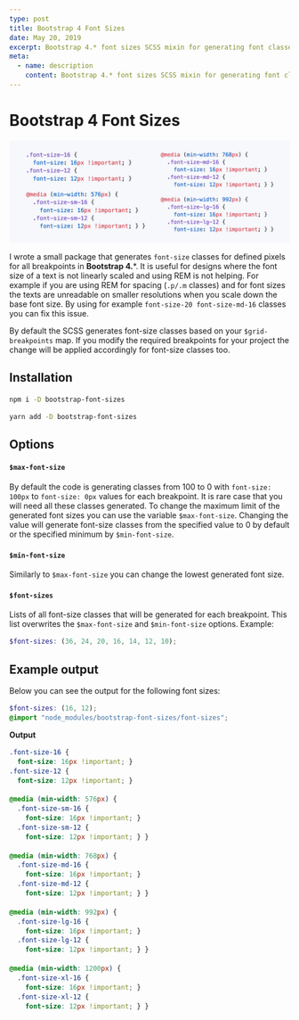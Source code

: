 ```yaml
---
type: post
title: Bootstrap 4 Font Sizes
date: May 20, 2019
excerpt: Bootstrap 4.* font sizes SCSS mixin for generating font classes with responsive breakpoints.
meta:
  - name: description
    content: Bootstrap 4.* font sizes SCSS mixin for generating font classes with responsive breakpoints
---
```


# Bootstrap 4 Font Sizes

![Bootstrap 4 Font Sizes](./bootstrap-font-sizes.jpg)

I wrote a small package that generates `font-size` classes for defined pixels for all breakpoints in **Bootstrap 4.***.
It is useful for designs where the font size of a text is not linearly scaled and using REM is not helping. For example if you are using REM for spacing (`.p/.m` classes) and for font sizes the texts are unreadable on smaller resolutions when you scale down the base font size. By using for example `font-size-20 font-size-md-16` classes you can fix this issue.

By default the SCSS generates font-size classes based on your `$grid-breakpoints` map. If you modify the required breakpoints for your project the change will be applied accordingly for font-size classes too.

## Installation

```bash
npm i -D bootstrap-font-sizes
```
```bash
yarn add -D bootstrap-font-sizes
```

## Options
#### `$max-font-size`
By default the code is generating classes from 100 to 0 with `font-size: 100px` to `font-size: 0px` values for each breakpoint. It is rare case that you will need all these classes generated. To change the maximum limit of the generated font sizes you can use the variable `$max-font-size`. Changing the value will generate font-size classes from the specified value to 0 by default or the specified minimum by `$min-font-size`.
#### `$min-font-size`
Similarly to `$max-font-size` you can change the lowest generated font size.

#### `$font-sizes`
Lists of all font-size classes that will be generated for each breakpoint. This list overwrites the `$max-font-size` and `$min-font-size` options. Example:
```scss
$font-sizes: (36, 24, 20, 16, 14, 12, 10);
```

## Example output
Below you can see the output for the following font sizes:
```scss
$font-sizes: (16, 12);
@import "node_modules/bootstrap-font-sizes/font-sizes";
```

**Output**
```css
.font-size-16 {
  font-size: 16px !important; }
.font-size-12 {
  font-size: 12px !important; }

@media (min-width: 576px) {
  .font-size-sm-16 {
    font-size: 16px !important; }
  .font-size-sm-12 {
    font-size: 12px !important; } }

@media (min-width: 768px) {
  .font-size-md-16 {
    font-size: 16px !important; }
  .font-size-md-12 {
    font-size: 12px !important; } }

@media (min-width: 992px) {
  .font-size-lg-16 {
    font-size: 16px !important; }
  .font-size-lg-12 {
    font-size: 12px !important; } }

@media (min-width: 1200px) {
  .font-size-xl-16 {
    font-size: 16px !important; }
  .font-size-xl-12 {
    font-size: 12px !important; } }
```
